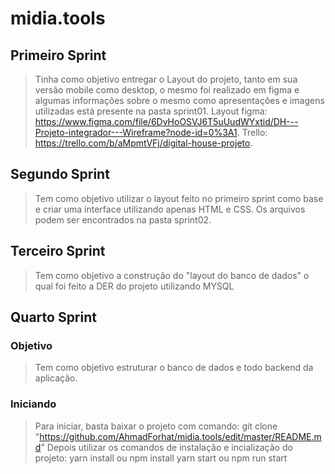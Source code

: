 # midia.tools
## Primeiro Sprint
> Tinha como objetivo entregar o Layout do projeto, tanto em sua versão mobile como desktop, o mesmo foi realizado em figma e algumas informações sobre o mesmo como apresentações e imagens utilizadas está presente na pasta sprint01.
> Layout figma: https://www.figma.com/file/6DvHoOSVJ6T5uUudWYxtid/DH---Projeto-integrador---Wireframe?node-id=0%3A1.
> Trello: https://trello.com/b/aMpmtVFj/digital-house-projeto.
## Segundo Sprint
> Tem como objetivo utilizar o layout feito no primeiro sprint como base e criar uma interface utilizando apenas HTML e CSS. Os arquivos podem ser encontrados na pasta sprint02.
## Terceiro Sprint
> Tem como objetivo a construção do "layout do banco de dados" o qual foi feito a DER do projeto utilizando MYSQL
## Quarto Sprint
### Objetivo
> Tem como objetivo estruturar o banco de dados e todo backend da aplicação.
### Iniciando
> Para iniciar, basta baixar o projeto com comando:
> git clone "https://github.com/AhmadForhat/midia.tools/edit/master/README.md"
> Depois utilizar os comandos de instalação e incialização do projeto:
> yarn install ou npm install
> yarn start ou npm run start

